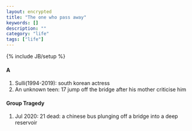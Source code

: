 ```yaml
---
layout: encrypted
title: "The one who pass away"
keywords: [] 
description: ""
category: "life"
tags: ["life"]
---
```

{% include JB/setup %}


#### A
1. Sulli(1994-2019): south korean actress
2. An unknown teen: 17 jump off the bridge after his mother criticise him



#### Group Tragedy
1. Jul 2020: 21 dead: a chinese bus plunging off a bridge into a deep reservoir



